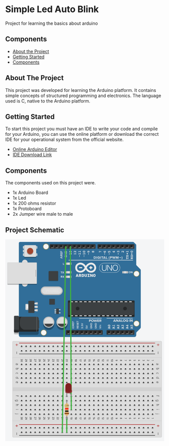 # Simple Led Auto Blink
Project for learning the basics about arduino

## Components

* [About the Project](#about-the-project)
* [Getting Started](#getting-started)
* [Components](#components)

## About The Project
This project was developed for learning the Arduino platform. It contains simple concepts of structured programming and electronics. The language used is C, native to the Arduino platform.

## Getting Started
To start this project you must have an IDE to write your code and compile for your Arduino, you can use the online platform or download the correct IDE for your operational system from the official website.
* [Online Arduino Editor](https://create.arduino.cc/editor)
* [IDE Download Link](https://www.arduino.cc/en/Main/Software#download)


## Components
The components used on this project were.
* 1x Arduino Board
* 1x Led
* 1x 200 ohms resistor
* 1x Protoboard
* 2x Jumper wire male to male

## Project Schematic
![schematic](images/project_schematic.png)

